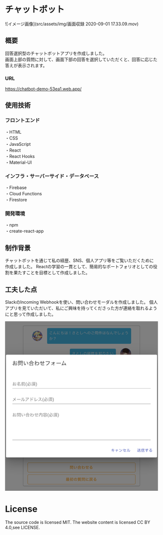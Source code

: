 # チャットボット
![イメージ画像](src/assets/img/画面収録 2020-09-01 17.33.09.mov)


## 概要
回答選択型のチャットボットアプリを作成しました。  
画面上部の質問に対して、画面下部の回答を選択していただくと、回答に応じた答えが表示されます。


### URL
<https://chatbot-demo-53ea1.web.app/>

## 使用技術
### フロントエンド
・HTML  
・CSS  
・JavaScript  
・React  
・React Hooks  
・Material-UI  

### インフラ・サーバーサイド・データベース
・Firebase  
・Cloud Functions  
・Firestore  


### 開発環境
・npm  
・create-react-app  


## 制作背景
チャットボットを通じて私の経歴、SNS、個人アプリ等をご覧いただくために作成しました。
Reactの学習の一貫として、簡易的なポートフォリオとしての役割を果たすことを目標として作成しました。


## 工夫した点
SlackのIncoming Webhookを使い、問い合わせモーダルを作成しました。
個人アプリを見ていただいて、私にご興味を持ってくださった方が連絡を取れるようにと思って作成しました。

![モーダル画像](src/assets/img/modal.png)




# License
The source code is licensed MIT. The website content is licensed CC BY 4.0,see LICENSE.

